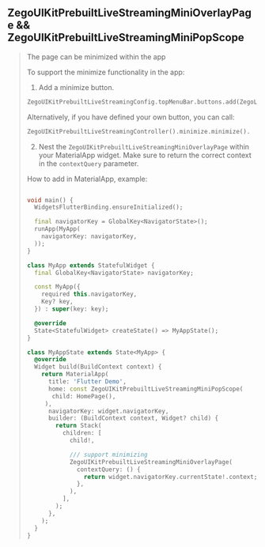 
## ZegoUIKitPrebuiltLiveStreamingMiniOverlayPage && ZegoUIKitPrebuiltLiveStreamingMiniPopScope

> The page can be minimized within the app
> 
> To support the minimize functionality in the app:
> 
> 1. Add a minimize button.
> ```dart
> ZegoUIKitPrebuiltLiveStreamingConfig.topMenuBar.buttons.add(ZegoLiveStreamingMenuBarButtonName.minimizingButton)
> ```
> Alternatively, if you have defined your own button, you can call:
> ```dart
> ZegoUIKitPrebuiltLiveStreamingController().minimize.minimize().
> ```
> 
> 2. Nest the `ZegoUIKitPrebuiltLiveStreamingMiniOverlayPage` within your MaterialApp widget. Make sure to return the correct context in the `contextQuery` parameter.
> 
> How to add in MaterialApp, example:
> ```dart
> 
> void main() {
>   WidgetsFlutterBinding.ensureInitialized();
> 
>   final navigatorKey = GlobalKey<NavigatorState>();
>   runApp(MyApp(
>     navigatorKey: navigatorKey,
>   ));
> }
> 
> class MyApp extends StatefulWidget {
>   final GlobalKey<NavigatorState> navigatorKey;
> 
>   const MyApp({
>     required this.navigatorKey,
>     Key? key,
>   }) : super(key: key);
> 
>   @override
>   State<StatefulWidget> createState() => MyAppState();
> }
> 
> class MyAppState extends State<MyApp> {
>   @override
>   Widget build(BuildContext context) {
>     return MaterialApp(
>       title: 'Flutter Demo',
>       home: const ZegoUIKitPrebuiltLiveStreamingMiniPopScope(
>        child: HomePage(),
>      ),
>       navigatorKey: widget.navigatorKey,
>       builder: (BuildContext context, Widget? child) {
>         return Stack(
>           children: [
>             child!,
> 
>             /// support minimizing
>             ZegoUIKitPrebuiltLiveStreamingMiniOverlayPage(
>               contextQuery: () {
>                 return widget.navigatorKey.currentState!.context;
>               },
>             ),
>           ],
>         );
>       },
>     );
>   }
> }
> ```